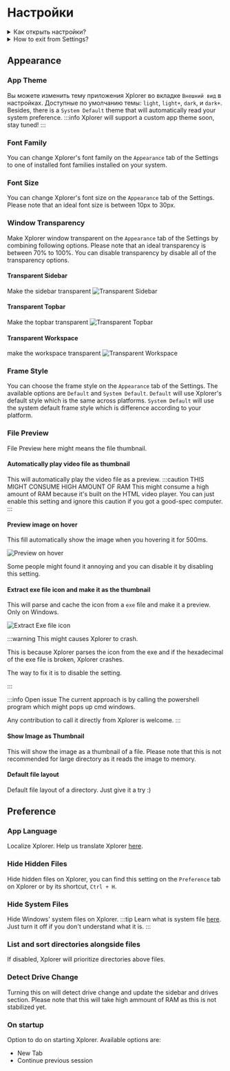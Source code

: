 # Настройки

<details>
<summary>
Как открыть настройки?
</summary>
Вы можете открыть настройки на Xplorer, нажав кнопку `Настройки` слева внизу.

![Настройки](/img/docs/settings.png)

</details> <details>
<summary>
How to exit from Settings?
</summary>
You can exit from Settings on Xplorer by clicking on the upside left of Xplorer.

![Настройки](/img/docs/exit-settings.png)

</details>

## Appearance

### App Theme

Вы можете изменить тему приложения Xplorer во вкладке `Внешний вид` в настройках. Доступные по умолчанию темы: `light`, `light+`, `dark`, и `dark+`. Besides, there is a `System Default` theme that will automatically read your system preference. :::info Xplorer will support a custom app theme soon, stay tuned! :::

### Font Family

You can change Xplorer's font family on the `Appearance` tab of the Settings to one of installed font families installed on your system.

### Font Size

You can change Xplorer's font size on the `Appearance` tab of the Settings. Please note that an ideal font size is between 10px to 30px.

### Window Transparency

Make Xplorer window transparent on the `Appearance` tab of the Settings by combining following options. Please note that an ideal transparency is between 70% to 100%. You can disable transparency by disable all of the transparency options.

#### Transparent Sidebar

Make the sidebar transparent ![Transparent Sidebar](/img/docs/transparent-sidebar.png)

#### Transparent Topbar

Make the topbar transparent ![Transparent Topbar](/img/docs/transparent-topbar.png)

#### Transparent Workspace

make the workspace transparent ![Transparent Workspace](/img/docs/transparent-workspace.png)

### Frame Style

You can choose the frame style on the `Appearance` tab of the Settings. The available options are `Default` and `System Default`. `Default` will use Xplorer's default style which is the same across platforms. `System Default` will use the system default frame style which is difference according to your platform.

### File Preview

File Preview here might means the file thumbnail.

#### Automatically play video file as thumbnail

This will automatically play the video file as a preview. :::caution THIS MIGHT CONSUME HIGH AMOUNT OF RAM This might consume a high amount of RAM because it's built on the HTML video player. You can just enable this setting and ignore this caution if you got a good-spec computer. :::

#### Preview image on hover

This fill automatically show the image when you hovering it for 500ms.

![Preview on hover](/img/docs/preview-on-hover.png)

Some people might found it annoying and you can disable it by disabling this setting.

#### Extract exe file icon and make it as the thumbnail

This will parse and cache the icon from a `exe` file and make it a preview. Only on Windows.

![Extract Exe file icon](/img/docs/extract-exe-icon.png)

:::warning This might causes Xplorer to crash.

This is because Xplorer parses the icon from the exe and if the hexadecimal of the exe file is broken, Xplorer crashes.

The way to fix it is to disable the setting.

:::

:::info Open issue The current approach is by calling the powershell program which might pops up cmd windows.

Any contribution to call it directly from Xplorer is welcome. :::

#### Show Image as Thumbnail

This will show the image as a thumbnail of a file. Please note that this is not recommended for large directory as it reads the image to memory.

#### Default file layout

Default file layout of a directory. Just give it a try :)

## Preference

### App Language

Localize Xplorer. Help us translate Xplorer [here](https://github.com/kimlimjustin/xplorer/discussions/30).

### Hide Hidden Files

Hide hidden files on Xplorer, you can find this setting on the `Preference` tab on Xplorer or by its shortcut, `Ctrl + H`.

### Hide System Files

Hide Windows' system files on Xplorer. :::tip Learn what is system file [here](https://en.wikipedia.org/wiki/System_file). Just turn it off if you don't understand what it is. :::

### List and sort directories alongside files

If disabled, Xplorer will prioritize directories above files.

### Detect Drive Change

Turning this on will detect drive change and update the sidebar and drives section. Please note that this will take high ammount of RAM as this is not stabilized yet.

### On startup

Option to do on starting Xplorer. Available options are:

-   New Tab
-   Continue previous session
